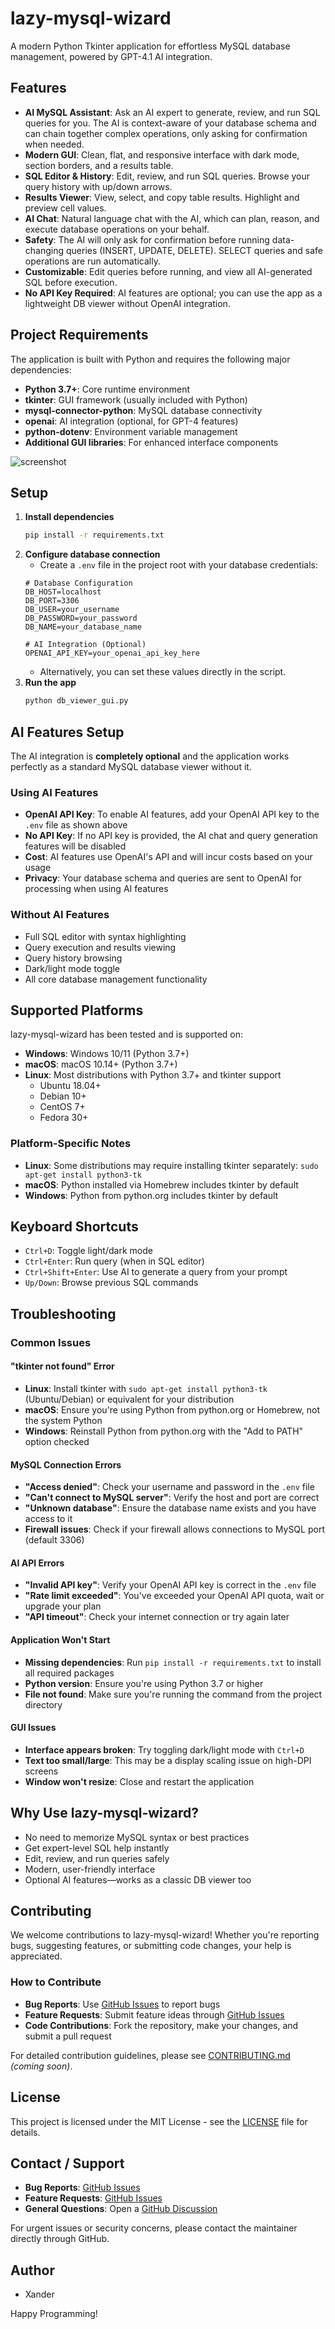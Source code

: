 # lazy-mysql-wizard

A modern Python Tkinter application for effortless MySQL database management, powered by GPT-4.1 AI integration. 

## Features
- **AI MySQL Assistant**: Ask an AI expert to generate, review, and run SQL queries for you. The AI is context-aware of your database schema and can chain together complex operations, only asking for confirmation when needed.
- **Modern GUI**: Clean, flat, and responsive interface with dark mode, section borders, and a results table.
- **SQL Editor & History**: Edit, review, and run SQL queries. Browse your query history with up/down arrows.
- **Results Viewer**: View, select, and copy table results. Highlight and preview cell values.
- **AI Chat**: Natural language chat with the AI, which can plan, reason, and execute database operations on your behalf.
- **Safety**: The AI will only ask for confirmation before running data-changing queries (INSERT, UPDATE, DELETE). SELECT queries and safe operations are run automatically.
- **Customizable**: Edit queries before running, and view all AI-generated SQL before execution.
- **No API Key Required**: AI features are optional; you can use the app as a lightweight DB viewer without OpenAI integration.

## Project Requirements

The application is built with Python and requires the following major dependencies:

- **Python 3.7+**: Core runtime environment
- **tkinter**: GUI framework (usually included with Python)
- **mysql-connector-python**: MySQL database connectivity
- **openai**: AI integration (optional, for GPT-4 features)
- **python-dotenv**: Environment variable management
- **Additional GUI libraries**: For enhanced interface components

![screenshot](https://github.com/user-attachments/assets/b5322851-ec20-4c84-b0fd-26e987c91978)

## Setup
1. **Install dependencies**
   ```sh
   pip install -r requirements.txt
   ```
2. **Configure database connection**
   - Create a `.env` file in the project root with your database credentials:
   ```env
   # Database Configuration
   DB_HOST=localhost
   DB_PORT=3306
   DB_USER=your_username
   DB_PASSWORD=your_password
   DB_NAME=your_database_name
   
   # AI Integration (Optional)
   OPENAI_API_KEY=your_openai_api_key_here
   ```
   - Alternatively, you can set these values directly in the script.
3. **Run the app**
   ```sh
   python db_viewer_gui.py
   ```

## AI Features Setup

The AI integration is **completely optional** and the application works perfectly as a standard MySQL database viewer without it.

### Using AI Features
- **OpenAI API Key**: To enable AI features, add your OpenAI API key to the `.env` file as shown above
- **No API Key**: If no API key is provided, the AI chat and query generation features will be disabled
- **Cost**: AI features use OpenAI's API and will incur costs based on your usage
- **Privacy**: Your database schema and queries are sent to OpenAI for processing when using AI features

### Without AI Features
- Full SQL editor with syntax highlighting
- Query execution and results viewing
- Query history browsing
- Dark/light mode toggle
- All core database management functionality

## Supported Platforms

lazy-mysql-wizard has been tested and is supported on:

- **Windows**: Windows 10/11 (Python 3.7+)
- **macOS**: macOS 10.14+ (Python 3.7+)
- **Linux**: Most distributions with Python 3.7+ and tkinter support
  - Ubuntu 18.04+
  - Debian 10+
  - CentOS 7+
  - Fedora 30+

### Platform-Specific Notes
- **Linux**: Some distributions may require installing tkinter separately: `sudo apt-get install python3-tk`
- **macOS**: Python installed via Homebrew includes tkinter by default
- **Windows**: Python from python.org includes tkinter by default

## Keyboard Shortcuts
- `Ctrl+D`: Toggle light/dark mode
- `Ctrl+Enter`: Run query (when in SQL editor)
- `Ctrl+Shift+Enter`: Use AI to generate a query from your prompt
- `Up/Down`: Browse previous SQL commands

## Troubleshooting

### Common Issues

#### "tkinter not found" Error
- **Linux**: Install tkinter with `sudo apt-get install python3-tk` (Ubuntu/Debian) or equivalent for your distribution
- **macOS**: Ensure you're using Python from python.org or Homebrew, not the system Python
- **Windows**: Reinstall Python from python.org with the "Add to PATH" option checked

#### MySQL Connection Errors
- **"Access denied"**: Check your username and password in the `.env` file
- **"Can't connect to MySQL server"**: Verify the host and port are correct
- **"Unknown database"**: Ensure the database name exists and you have access to it
- **Firewall issues**: Check if your firewall allows connections to MySQL port (default 3306)

#### AI API Errors
- **"Invalid API key"**: Verify your OpenAI API key is correct in the `.env` file
- **"Rate limit exceeded"**: You've exceeded your OpenAI API quota, wait or upgrade your plan
- **"API timeout"**: Check your internet connection or try again later

#### Application Won't Start
- **Missing dependencies**: Run `pip install -r requirements.txt` to install all required packages
- **Python version**: Ensure you're using Python 3.7 or higher
- **File not found**: Make sure you're running the command from the project directory

#### GUI Issues
- **Interface appears broken**: Try toggling dark/light mode with `Ctrl+D`
- **Text too small/large**: This may be a display scaling issue on high-DPI screens
- **Window won't resize**: Close and restart the application

## Why Use lazy-mysql-wizard?
- No need to memorize MySQL syntax or best practices
- Get expert-level SQL help instantly
- Edit, review, and run queries safely
- Modern, user-friendly interface
- Optional AI features—works as a classic DB viewer too

## Contributing

We welcome contributions to lazy-mysql-wizard! Whether you're reporting bugs, suggesting features, or submitting code changes, your help is appreciated.

### How to Contribute
- **Bug Reports**: Use [GitHub Issues](https://github.com/XenenDev/lazy-mysql-wizard/issues) to report bugs
- **Feature Requests**: Submit feature ideas through [GitHub Issues](https://github.com/XenenDev/lazy-mysql-wizard/issues)
- **Code Contributions**: Fork the repository, make your changes, and submit a pull request

For detailed contribution guidelines, please see [CONTRIBUTING.md](CONTRIBUTING.md) *(coming soon)*.

## License

This project is licensed under the MIT License - see the [LICENSE](LICENSE) file for details.

## Contact / Support

- **Bug Reports**: [GitHub Issues](https://github.com/XenenDev/lazy-mysql-wizard/issues)
- **Feature Requests**: [GitHub Issues](https://github.com/XenenDev/lazy-mysql-wizard/issues)
- **General Questions**: Open a [GitHub Discussion](https://github.com/XenenDev/lazy-mysql-wizard/discussions)

For urgent issues or security concerns, please contact the maintainer directly through GitHub.

## Author
- Xander

Happy Programming!

